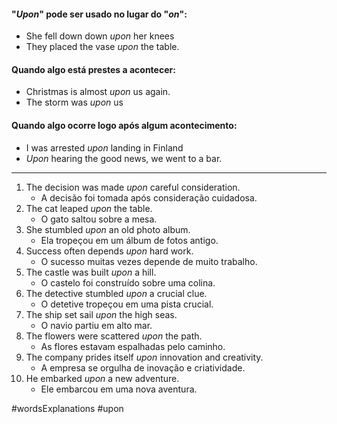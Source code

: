 #### "*Upon*" pode ser usado no lugar do "*on*":
- She fell down down *upon* her knees
- They placed the vase *upon* the table.
#### Quando algo está prestes a acontecer:
- Christmas is almost *upon* us again.
- The storm was *upon* us
#### Quando algo ocorre logo **após** algum acontecimento:
- I was arrested *upon* landing in Finland
- *Upon* hearing the good news, we went to a bar.

---
1. The decision was made _upon_ careful consideration.
	- A decisão foi tomada após consideração cuidadosa.
2. The cat leaped _upon_ the table.
	- O gato saltou sobre a mesa.
3. She stumbled _upon_ an old photo album.
	- Ela tropeçou em um álbum de fotos antigo.
4. Success often depends _upon_ hard work.
	- O sucesso muitas vezes depende de muito trabalho.
5. The castle was built _upon_ a hill.
	- O castelo foi construído sobre uma colina.
6. The detective stumbled _upon_ a crucial clue.
	- O detetive tropeçou em uma pista crucial.
7. The ship set sail _upon_ the high seas.
	- O navio partiu em alto mar.
8. The flowers were scattered _upon_ the path.
	- As flores estavam espalhadas pelo caminho.
9. The company prides itself _upon_ innovation and creativity.
	- A empresa se orgulha de inovação e criatividade.
10. He embarked _upon_ a new adventure.
	- Ele embarcou em uma nova aventura.

#wordsExplanations 
#upon